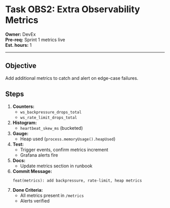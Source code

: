 # Task OBS2: Extra Observability Metrics

**Owner:** DevEx  
**Pre-req:** Sprint 1 metrics live  
**Est. hours:** 1

---

## Objective

Add additional metrics to catch and alert on edge-case failures.

## Steps

1. **Counters:**
   - `ws_backpressure_drops_total`
   - `ws_rate_limit_drops_total`
2. **Histogram:**
   - `heartbeat_skew_ms` (bucketed)
3. **Gauge:**
   - Heap used (`process.memoryUsage().heapUsed`)
4. **Test:**
   - Trigger events, confirm metrics increment
   - Grafana alerts fire
5. **Docs:**  
   - Update metrics section in runbook
6. **Commit Message:**  
   ```
   feat(metrics): add backpressure, rate-limit, heap metrics
   ```
7. **Done Criteria:**
   - All metrics present in `/metrics`
   - Alerts verified